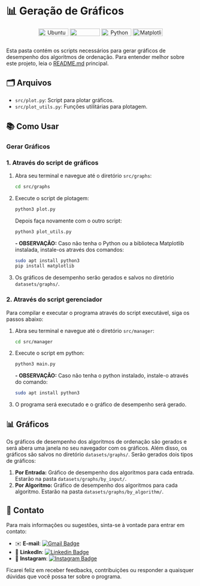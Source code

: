 # 📊 Geração de Gráficos

<div align="center">
   <img align="center" height="20px" width="80px" alt="Ubuntu" src="https://img.shields.io/badge/Ubuntu-E95420?logo=ubuntu&logoColor=white"/>
   <img align="center" height="20px" width="80px" src="https://img.shields.io/badge/VS%20Code-blue?logo=visual%20studio%20code"/>
   <img align="center" height="20px" width="80px" alt="Python" src="https://img.shields.io/badge/Python-3776AB?logo=python&logoColor=white"/>
   <img align="center" height="20px" width="80px" alt="Matplotlib" src="https://img.shields.io/badge/Matplotlib-ffffff?logo=plotly&logoColor=white"/>
</div>

##
Esta pasta contém os scripts necessários para gerar gráficos de desempenho dos algoritmos de ordenação. Para entender melhor sobre este projeto, leia o [README.md](../../README.md) principal.

## 🗂 Arquivos

- `src/plot.py`: Script para plotar gráficos.
- `src/plot_utils.py`: Funções utilitárias para plotagem.

## 📚 Como Usar

### Gerar Gráficos


### 1. Através do script de gráficos
1. Abra seu terminal e navegue até o diretório `src/graphs`:
    ```bash
    cd src/graphs
    ```

2. Execute o script de plotagem:
    ```bash
    python3 plot.py
    ```
    Depois faça novamente com o outro script:
    ```bash
    python3 plot_utils.py
    ```
    **- OBSERVAÇÃO:** Caso não tenha o Python ou a biblioteca Matplotlib instalada, instale-os através dos comandos:
    ```bash
    sudo apt install python3
    pip install matplotlib
    ```

3. Os gráficos de desempenho serão gerados e salvos no diretório `datasets/graphs/`.

### 2. Através do script gerenciador

Para compilar e executar o programa através do script executável, siga os passos abaixo:

1. Abra seu terminal e navegue até o diretório `src/manager`:
    ```bash
    cd src/manager
    ```
2. Execute o script em python:
    ```bash
    python3 main.py
    ```
    **- OBSERVAÇÃO:** Caso não tenha o python instalado, instale-o através do comando:
    ```bash
    sudo apt install python3
    ```
3. O programa será executado e o gráfico de desempenho será gerado.

## 📊 Gráficos

Os gráficos de desempenho dos algoritmos de ordenação são gerados e será abera uma janela no seu navegador com os gráficos. Além disso, os gráficos são salvos no diretório `datasets/graphs/`. Serão gerados dois tipos de gráficos:
1. **Por Entrada:** Gráfico de desempenho dos algoritmos para cada entrada. Estarão na pasta `datasets/graphs/by_input/`.
2. **Por Algoritmo:** Gráfico de desempenho dos algoritmos para cada algoritmo. Estarão na pasta `datasets/graphs/by_algorithm/`.

## 📧 Contato

Para mais informações ou sugestões, sinta-se à vontade para entrar em contato:

- ✉️ **E-mail**: [![Gmail Badge](https://img.shields.io/badge/-dudateixeirasouza@gmail.com-c14438?style=flat-square&logo=Gmail&logoColor=white&link=mailto:dudateixeirasouza@gmail.com)](mailto:dudateixeirasouza@gmail.com)
- 💼 **LinkedIn**: [![Linkedin Badge](https://img.shields.io/badge/-LinkedIn-0e76a8?style=flat-square&logo=Linkedin&logoColor=white)](https://www.linkedin.com/in/maria-eduarda-teixeira-souza-2a2b3a254/)
- 📸 **Instagram**: [![Instagram Badge](https://img.shields.io/badge/-Instagram-e4405f?style=flat-square&logo=Instagram&logoColor=white)](https://www.instagram.com/dudat_18/)

Ficarei feliz em receber feedbacks, contribuições ou responder a quaisquer dúvidas que você possa ter sobre o programa.
